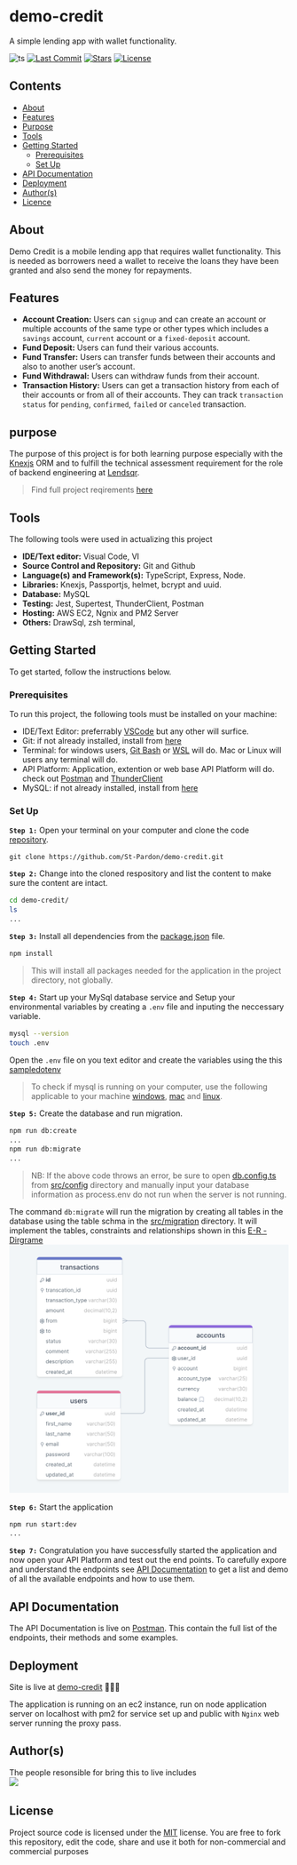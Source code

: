 # demo-credit

A simple lending app with wallet functionality.

![ts](https://flat.badgen.net/badge/Built%20With/TypeScript/blue)
[![Last Commit](https://badgen.net/github/last-commit/St-Pardon/demo-credit/main)](https://github.com/St-Pardon/demo-credit/commit)
[![Stars](https://badgen.net/github/stars/St-Pardon/demo-credit/)](https://github.com/St-Pardon/demo-credit/commit)
[![License](https://badgen.net/github/license/St-Pardon/demo-credit/)](https://github.com/St-Pardon/demo-credit/license)

</div>

## Contents

- [About](#about)
- [Features](#features)
- [Purpose](#purpose)
- [Tools](#tools)
- [Getting Started](#getting-started)
  - [Prerequisites]()
  - [Set Up](#setup)
- [API Documentation](#api-documentation)
- [Deployment](#deployment)
- [Author(s)](#authors)
- [Licence](#license)

## About

Demo Credit is a mobile lending app that requires wallet functionality. This is needed as borrowers need a wallet to receive the loans they have been granted and also send the money for repayments.

## Features

- **Account Creation:** Users can `signup` and can create an account or multiple accounts of the same type or other types which includes a `savings` account, `current` account or a `fixed-deposit` account.
- **Fund Deposit:** Users can fund their various accounts.
- **Fund Transfer:** Users can transfer funds between their accounts and also to another user’s account.
- **Fund Withdrawal:** Users can withdraw funds from their account.
- **Transaction History:** Users can get a transaction history from each of their accounts or from all of their accounts. They can track `transaction status` for `pending`, `confirmed`, `failed` or `canceled` transaction.

## purpose

The purpose of this project is for both learning purpose especially with the [Knexjs](https://knexjs.org/) ORM and to fulfill the technical assessment requirement for the role of backend engineering at [Lendsqr](https://lendsqr.com/).

> Find full project reqirements [here](./tasks.md#tasks)

## Tools

The following tools were used in actualizing this project

- **IDE/Text editor:** Visual Code, VI
- **Source Control and Repository:** Git and Github
- **Language(s) and Framework(s):** TypeScript, Express, Node.
- **Libraries:** Knexjs, Passportjs, helmet, bcrypt and uuid.
- **Database:** MySQL
- **Testing:** Jest, Supertest, ThunderClient, Postman
- **Hosting:** AWS EC2, Ngnix and PM2 Server 
- **Others:** DrawSql, zsh terminal,

## Getting Started

To get started, follow the instructions below.

### Prerequisites

To run this project, the following tools must be installed on your machine:

- IDE/Text Editor: preferrably [VSCode](https://code.visualstudio.com/) but any other will surfice.
- Git: if not already installed, install from [here](https://git-scm.com/downloads)
- Terminal: for windows users, [Git Bash](https://git-scm.com/downloads) or [WSL](https://learn.microsoft.com/en-us/windows/wsl/install) will do. Mac or Linux will users any terminal will do.
- API Platform: Application, extention or web base API Platform will do. check out [Postman](https://www.postman.com/) and [ThunderClient](https://www.thunderclient.com/)
- MySQL: if not already installed, install from [here](https://www.mysql.com/)

### Set Up

**`Step 1:`** Open your terminal on your computer and clone the code [repository](https://github.com/St-Pardon/demo-credit.git).

```git
git clone https://github.com/St-Pardon/demo-credit.git
```
**`Step 2:`** Change into the cloned respository and list the content to make sure the content are intact.
```sh
cd demo-credit/
ls
...
```
**`Step 3:`** Install all dependencies from the [package.json](./package.json) file.
```sh
npm install
```
> This will install all packages needed for the application in the project directory, not globally.

**`Step 4:`** Start up your MySql database service and Setup your environmental variables by creating a `.env` file and inputing the neccessary variable.
```sh
mysql --version
touch .env
```
Open the `.env` file on you text editor and create the variables using the this [sampledotenv](./sampledotenv)
> To check if mysql is running on your computer, use the following applicable to your machine [windows](https://stackoverflow.com/questions/72204177/how-to-check-mysql-service-running-in-windows), [mac](https://discussions.apple.com/thread/756777) and [linux](https://linuxhint.com/how-to-find-out-if-mysql-is-running-on-linux-or-not/#:~:text=Use%20different%20methods%20to%20see,root%20%2Dp%20ping%E2%80%9D%20command.).

**`Step 5:`** Create the database and run migration.
```sh
npm run db:create
...
npm run db:migrate
... 
```
> NB: If the above code throws an error, be sure to open [db.config.ts](./src/config/db.config.ts) from [src/config](./src/config/) directory and manually input your database information as process.env do not run when the server is not running.

The command `db:migrate` will run the migration by creating all tables in the database using the table schma in the [src/migration](./src/migrations/) directory. It will implement the tables, constraints and relationships shown in this [E-R - Dirgrame](https://drawsql.app/teams/pardon/diagrams/demo-credit)
![](./assets/db-E-R-diagram.png)

**`Step 6:`** Start the application
```bash
npm run start:dev
...
```

**`Step 7:`** Congratulation you have successfully started the application and now open your API Platform and test out the end points. To carefully expore and understand the endpoints see [API Documentation](#api-documentation) to get a list and demo of all the available endpoints and how to use them.
## API Documentation

The API Documentation is live on [Postman](https://documenter.getpostman.com/view/18352130/2s93sf2WNU). This contain the full list of the endpoints, their methods and some examples.

## Deployment

Site is live at [demo-credit](http://onu-onyedikachi-lendsqr-be-test.st-pardon.tech) 🚀🚀🚀

The application is running on an ec2 instance, run on node application server on localhost with pm2 for service set up and public with `Nginx` web server running the proxy pass.

## Author(s)

The people resonsible for bring this to live includes
<br/>
<a href = "https://github.com/Tanu-N-Prabhu/Python/graphs/contributors">
<img src = "https://contrib.rocks/image?repo=St-Pardon/demo-credit"/>
</a>

## License

Project source code is licensed under the [MIT](./LICENSE) license. You are free to fork this repository, edit the code, share and use it both for non-commercial and commercial purposes
